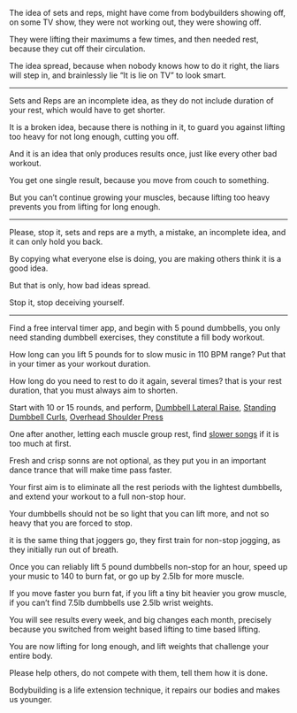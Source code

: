 The idea of sets and reps, might have come from bodybuilders showing off,
on some TV show, they were not working out, they were showing off.

They were lifting their maximums a few times,
and then needed rest, because they cut off their circulation.

The idea spread, because when nobody knows how to do it right,
the liars will step in, and brainlessly lie “It is lie on TV” to look smart.

---

Sets and Reps are an incomplete idea,
as they do not include duration of your rest, which would have to get shorter.

It is a broken idea, because there is nothing in it,
to guard you against lifting too heavy for not long enough, cutting you off.

And it is an idea that only produces results once,
just like every other bad workout.

You get one single result,
because you move from couch to something.

But you can’t continue growing your muscles,
because lifting too heavy prevents you from lifting for long enough.

---

Please, stop it, sets and reps are a myth, a mistake,
an incomplete idea, and it can only hold you back.

By copying what everyone else is doing,
you are making others think it is a good idea.

But that is only,
how bad ideas spread.

Stop it,
stop deceiving yourself.

---

Find a free interval timer app, and begin with 5 pound dumbbells,
you only need standing dumbbell exercises, they constitute a fill body workout.

How long can you lift 5 pounds for to slow music in 110 BPM range?
Put that in your timer as your workout duration.

How long do you need to rest to do it again, several times?
that is your rest duration, that you must always aim to shorten.

Start with 10 or 15 rounds, and perform,
[Dumbbell Lateral Raise][1], [Standing Dumbbell Curls][2], [Overhead Shoulder Press][3]

One after another, letting each muscle group rest,
find [slower songs][4] if it is too much at first.

Fresh and crisp sonns are not optional,
as they put you in an important dance trance that will make time pass faster.

Your first aim is to eliminate all the rest periods with the lightest dumbbells,
and extend your workout to a full non-stop hour.

Your dumbbells should not be so light that you can lift more,
and not so heavy that you are forced to stop.

it is the same thing that joggers go, they first train for non-stop jogging,
as they initially run out of breath.

Once you can reliably lift 5 pound dumbbells non-stop for an hour,
speed up your music to 140 to burn fat, or go up by 2.5lb for more muscle.

If you move faster you burn fat, if you lift a tiny bit heavier you grow muscle,
if you can’t find 7.5lb dumbbells use 2.5lb wrist weights.

You will see results every week, and big changes each month,
precisely because you switched from weight based lifting to time based lifting.

You are now lifting for long enough,
and lift weights that challenge your entire body.

Please help others, do not compete with them,
tell them how it is done.

Bodybuilding is a life extension technique,
it repairs our bodies and makes us younger.

[1]: https://youtu.be/FeJP4E4Z-PY?t=121
[2]: https://youtu.be/av7-8igSXTs
[3]: https://youtu.be/Gu1t7X2yq4M?t=153
[4]: https://www.youtube.com/watch?v=WjOuEruzoh0
